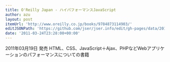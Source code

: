 ```yaml
---
title: O'Reilly Japan - ハイパフォーマンスJavaScript
author: azu
layout: post
itemUrl: 'http://www.oreilly.co.jp/books/9784873114903/'
editJSONPath: 'https://github.com/jser/jser.info/edit/gh-pages/data/2011/03/index.json'
date: '2011-03-24T23:28:00+00:00'
---
```

2011年03月19日 発売
HTML、CSS、JavaScript＋Ajax、PHPなどWebアプリケーションのパフォーマンスについての書籍
